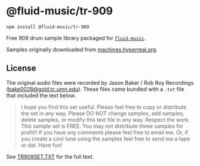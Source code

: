 # @fluid-music/tr-909

`npm install @fluid-music/tr-909`

Free 909 drum sample library packaged for [`fluid-music`](https://www.npmjs.com/package/fluid-music).

Samples originally downloaded from [machines.hyperreal.org](http://machines.hyperreal.org/categories/drum-machines/TR-909/samples/).

## License

The original audio files were recorded by Jason Baker / Rob Roy Recordings 
(bake0028@gold.tc.umn.edu). These files came bundled with a `.txt` file that
included the text below.

> I hope you find this set useful.  Please feel free to copy or distribute
> the set in any way.  Please DO NOT change samples, add samples,
> delete samples, or modify this text file in any way.  Respect the work. 
> This sample set is FREE.  You may not distribute these samples for
> profit!!   If you have any comments please feel free to email me.
> Or, if you create a cool tune using the samples feel free to send me a
> tape or dat.  Have fun!

See [TR909SET.TXT](./TR909all/TR909SET.TXT) for the full text.
